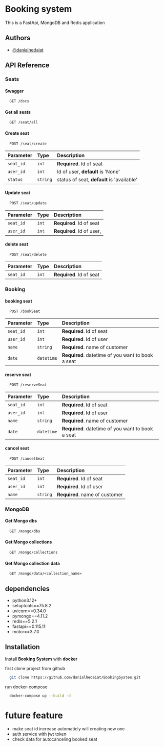 
# Booking system

This is a FastApi, MongoDB and Redis application




## Authors

- [@danialhedaiat](https://github.com/danialhedaiat)


## API Reference

### Seats

#### Swagger

```http
  GET /docs
```


#### Get all seats

```http
  GET /seat/all
```

#### Create seat

```http
  POST /seat/create
```

| Parameter | Type     | Description                       |
| :-------- | :------- | :-------------------------------- |
| `seat_id`      | `int` | **Required**. Id of seat  |
| `user_id`      | `int` | Id of user, **default** is 'None'   |
| `status`      | `string` | status of seat, **default** is 'available' |

#### Update seat

```http
  POST /seat/update
```

| Parameter | Type     | Description                       |
| :-------- | :------- | :-------------------------------- |
| `seat_id`      | `int` | **Required**. Id of seat  |
| `user_id`      | `int` | **Required**. Id of user,   |

#### delete seat

```http
  POST /seat/delete
```

| Parameter | Type     | Description                       |
| :-------- | :------- | :-------------------------------- |
| `seat_id`      | `int` | **Required**. Id of seat  |

### Booking
#### booking seat

```http
  POST /bookSeat
```

| Parameter | Type     | Description                       |
| :-------- | :------- | :-------------------------------- |
| `seat_id`      | `int` | **Required**. Id of seat  |
| `user_id`      | `int` | **Required**. Id of user  |
| `name`      | `string` | **Required**. name of customer |
| `date`      | `datetime` | **Required**. datetime of you want to book a seat |


#### reserve seat

```http
  POST /reserveSeat
```

| Parameter | Type     | Description                       |
| :-------- | :------- | :-------------------------------- |
| `seat_id`      | `int` | **Required**. Id of seat  |
| `user_id`      | `int` | **Required**. Id of user  |
| `name`      | `string` | **Required**. name of customer |
| `date`      | `datetime` | **Required**. datetime of you want to book a seat |


#### cancel seat

```http
  POST /cancelSeat
```

| Parameter | Type     | Description                       |
| :-------- | :------- | :-------------------------------- |
| `seat_id`      | `int` | **Required**. Id of seat  |
| `user_id`      | `int` | **Required**. Id of user  |
| `name`      | `string` | **Required**. name of customer |


### MongoDB
#### Get Mongo dbs

```http
  GET /mongo/dbs
```

#### Get Mongo collections

```http
  GET /mongo/collections
```

#### Get Mongo collection data

```http
  GET /mongo/data/<collection_name>
```






## dependencies
- python3.12+
- setuptools==75.8.2
- uvicorn==0.34.0
- pymongo==4.11.2
- redis==5.2.1
- fastapi==0.115.11
- motor==3.7.0



## Installation

Install **Booking System** with **docker**

first clone project from github

```bash
  git clone https://github.com/danialhedaiat/BookingSystem.git
```

run docker-compose

```bash
  docker-compose up --build -d
```


# future feature

- make seat id increase automaticly will creating new one
- auth service with jwt token 
- check data for autocanceling booked seat



